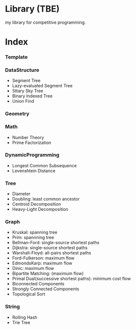 Library (TBE)
===
my library for competitive programming.

Index
===
### Template

### DataStructure

- Segment Tree
- Lazy-evaluated Segment Tree
- Sttary Sky Tree
- Binary Indexed Tree
- Union Find

### Geometry

### Math

- Number Theory
- Prime Factorization

### DynamicProgramming

- Longest Common Subsequence
- Levenshtein Distance

### Tree

- Diameter
- Doubling: least common ancestor
- Centroid Decomposition
- Heavy-Light Decomposition

### Graph

- Kruskal: spanning tree
- Prim: spannning tree
- Bellman-Ford: single-source shortest paths
- Dijkstra: single-source shortest paths
- Warshall-Floyd: all-pairs shortest paths
- Ford-Fulkerson: maximum flow
- EdmondsKarp: maximum flow
- Dinic: maximum flow
- Bipartite Matching: (maximum flow)
- Primal Dual(successive shortest paths): minimum cost flow
- Biconnected Components
- Strongly Connected Components
- Topological Sort

### String

- Rolling Hash
- Trie Tree
